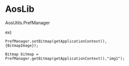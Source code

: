 # AosLib
AosUtils.PrefManager

ex)

<code>PrefManager.setBitmap(getApplicationContext(), {BitmapImage});</code>

<code>Bitmap bitmap =  PrefManager.getBitmap(getApplicationContext(),"img1");</code>
